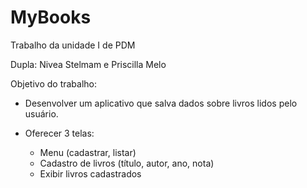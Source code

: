 # MyBooks

Trabalho da unidade I de PDM
  
Dupla: Nivea Stelmam e Priscilla Melo

Objetivo do trabalho:

* Desenvolver um aplicativo que salva dados sobre livros lidos pelo 
    usuário.

* Oferecer 3 telas:
    - Menu (cadastrar, listar)
    - Cadastro de livros (título, autor, ano, nota)
    - Exibir livros cadastrados
